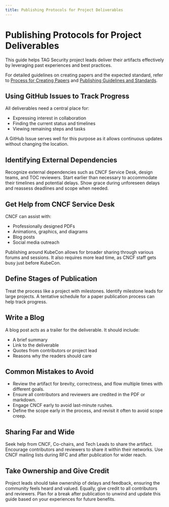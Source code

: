 ```yaml
---
title: Publishing Protocols for Project Deliverables
---
```


# Publishing Protocols for Project Deliverables

This guide helps TAG Security project leads deliver their artifacts effectively by leveraging past experiences and best practices.

For detailed guidelines on creating papers and the expected standard, refer to [Process for Creating Papers](paper-process.md) and [Publishing Guidelines and Standards](authoring-guidelines.md).

## Using GitHub Issues to Track Progress

All deliverables need a central place for:

- Expressing interest in collaboration
- Finding the current status and timelines
- Viewing remaining steps and tasks

A GitHub Issue serves well for this purpose as it allows continuous updates without changing the location.

## Identifying External Dependencies

Recognize external dependencies such as CNCF Service Desk, design teams, and TOC reviewers. Start earlier than necessary to accommodate their timelines and potential delays. Show grace during unforeseen delays and reassess deadlines and scope when needed.

## Get Help from CNCF Service Desk

CNCF can assist with:

- Professionally designed PDFs
- Animations, graphics, and diagrams
- Blog posts
- Social media outreach

Publishing around KubeCon allows for broader sharing through various forums and sessions. It also requires more lead time, as CNCF staff gets busy just before KubeCon.

## Define Stages of Publication

Treat the process like a project with milestones. Identify milestone leads for large projects. A tentative schedule for a paper publication process can help track progress.

## Write a Blog

A blog post acts as a trailer for the deliverable. It should include:

- A brief summary
- Link to the deliverable
- Quotes from contributors or project lead
- Reasons why the readers should care

## Common Mistakes to Avoid

- Review the artifact for brevity, correctness, and flow multiple times with different goals.
- Ensure all contributors and reviewers are credited in the PDF or markdown.
- Engage CNCF early to avoid last-minute rushes.
- Define the scope early in the process, and revisit it often to avoid scope creep.

## Sharing Far and Wide

Seek help from CNCF, Co-chairs, and Tech Leads to share the artifact. Encourage contributors and reviewers to share it within their networks. Use CNCF mailing lists during RFC and after publication for wider reach. 

## Take Ownership and Give Credit

Project leads should take ownership of delays and feedback, ensuring the community feels heard and valued. Equally, give credit to all contributors and reviewers. Plan for a break after publication to unwind and update this guide based on your experiences for future benefits.